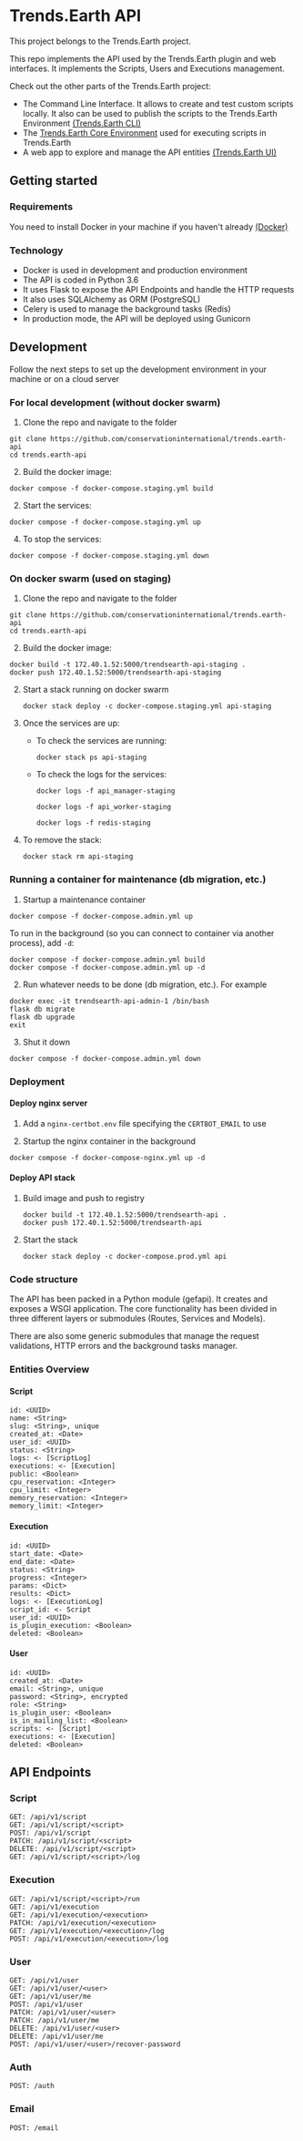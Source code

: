 # Trends.Earth API

This project belongs to the Trends.Earth project.

This repo implements the API used by the Trends.Earth plugin and web
interfaces. It implements the Scripts, Users and Executions management.

Check out the other parts of the Trends.Earth project:

- The Command Line Interface. It allows to create and test custom
  scripts locally. It also can be used to publish the scripts to the
  Trends.Earth Environment
  [(Trends.Earth CLI)](https://github.com/conservationinternational/trends.earth-CLI)
- The [Trends.Earth Core
  Environment](https://github.com/conservationinternational/trends.earth-Environment)
  used for executing scripts in Trends.Earth
- A web app to explore and manage the API entities [(Trends.Earth
  UI)](https://github.com/conservationinternational/trends.earth-UI)

## Getting started

### Requirements

You need to install Docker in your machine if you haven't already
[(Docker)](https://www.docker.com/)

### Technology

- Docker is used in development and production environment
- The API is coded in Python 3.6
- It uses Flask to expose the API Endpoints and handle the HTTP
  requests
- It also uses SQLAlchemy as ORM (PostgreSQL)
- Celery is used to manage the background tasks (Redis)
- In production mode, the API will be deployed using Gunicorn

## Development

Follow the next steps to set up the development environment in your
machine or on a cloud server

### For local development (without docker swarm)

1.  Clone the repo and navigate to the folder

```ssh
git clone https://github.com/conservationinternational/trends.earth-api
cd trends.earth-api
```

2.  Build the docker image:

```ssh
docker compose -f docker-compose.staging.yml build
```

2.  Start the services:

```ssh
docker compose -f docker-compose.staging.yml up
```

4.  To stop the services:

```ssh
docker compose -f docker-compose.staging.yml down
```

### On docker swarm (used on staging)

1.  Clone the repo and navigate to the folder

```ssh
git clone https://github.com/conservationinternational/trends.earth-api
cd trends.earth-api
```

2.  Build the docker image:

```ssh
docker build -t 172.40.1.52:5000/trendsearth-api-staging .
docker push 172.40.1.52:5000/trendsearth-api-staging
```

2.  Start a stack running on docker swarm

    ```ssh
    docker stack deploy -c docker-compose.staging.yml api-staging
    ```

3.  Once the services are up:

    - To check the services are running:

      ```ssh
      docker stack ps api-staging
      ```

    - To check the logs for the services:

      ```ssh
      docker logs -f api_manager-staging
      ```

      ```ssh
      docker logs -f api_worker-staging
      ```

      ```ssh
      docker logs -f redis-staging
      ```

4.  To remove the stack:

    ```ssh
    docker stack rm api-staging
    ```

### Running a container for maintenance (db migration, etc.)

1.  Startup a maintenance container

```ssh
docker compose -f docker-compose.admin.yml up
```

To run in the background (so you can connect to container via another process), add
`-d`:

```ssh
docker compose -f docker-compose.admin.yml build
docker compose -f docker-compose.admin.yml up -d
```

2.  Run whatever needs to be done (db migration, etc.). For example

```ssh
docker exec -it trendsearth-api-admin-1 /bin/bash
flask db migrate
flask db upgrade
exit
```

3.  Shut it down

```ssh
docker compose -f docker-compose.admin.yml down
```

### Deployment

#### Deploy nginx server

1.  Add a `nginx-certbot.env` file specifying the `CERTBOT_EMAIL` to use

2.  Startup the nginx container in the background

```ssh
docker compose -f docker-compose-nginx.yml up -d
```

#### Deploy API stack

1.  Build image and push to registry

    ```ssh
    docker build -t 172.40.1.52:5000/trendsearth-api .
    docker push 172.40.1.52:5000/trendsearth-api
    ```

2.  Start the stack

    ```ssh
    docker stack deploy -c docker-compose.prod.yml api
    ```

### Code structure

The API has been packed in a Python module (gefapi). It creates and
exposes a WSGI application. The core functionality has been divided in
three different layers or submodules (Routes, Services and Models).

There are also some generic submodules that manage the request
validations, HTTP errors and the background tasks manager.

### Entities Overview

#### Script

    id: <UUID>
    name: <String>
    slug: <String>, unique
    created_at: <Date>
    user_id: <UUID>
    status: <String>
    logs: <- [ScriptLog]
    executions: <- [Execution]
    public: <Boolean>
    cpu_reservation: <Integer>
    cpu_limit: <Integer>
    memory_reservation: <Integer>
    memory_limit: <Integer>

#### Execution

    id: <UUID>
    start_date: <Date>
    end_date: <Date>
    status: <String>
    progress: <Integer>
    params: <Dict>
    results: <Dict>
    logs: <- [ExecutionLog]
    script_id: <- Script
    user_id: <UUID>
    is_plugin_execution: <Boolean>
    deleted: <Boolean>

#### User

    id: <UUID>
    created_at: <Date>
    email: <String>, unique
    password: <String>, encrypted
    role: <String>
    is_plugin_user: <Boolean>
    is_in_mailing_list: <Boolean>
    scripts: <- [Script]
    executions: <- [Execution]
    deleted: <Boolean>

## API Endpoints

### Script

    GET: /api/v1/script
    GET: /api/v1/script/<script>
    POST: /api/v1/script
    PATCH: /api/v1/script/<script>
    DELETE: /api/v1/script/<script>
    GET: /api/v1/script/<script>/log

### Execution

    GET: /api/v1/script/<script>/run
    GET: /api/v1/execution
    GET: /api/v1/execution/<execution>
    PATCH: /api/v1/execution/<execution>
    GET: /api/v1/execution/<execution>/log
    POST: /api/v1/execution/<execution>/log

### User

    GET: /api/v1/user
    GET: /api/v1/user/<user>
    GET: /api/v1/user/me
    POST: /api/v1/user
    PATCH: /api/v1/user/<user>
    PATCH: /api/v1/user/me
    DELETE: /api/v1/user/<user>
    DELETE: /api/v1/user/me
    POST: /api/v1/user/<user>/recover-password

### Auth

    POST: /auth

### Email

    POST: /email
